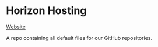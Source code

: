 # Horizon Hosting
[Website](https://hrznhosting.com)

A repo containing all default files for our GitHub repositories.
